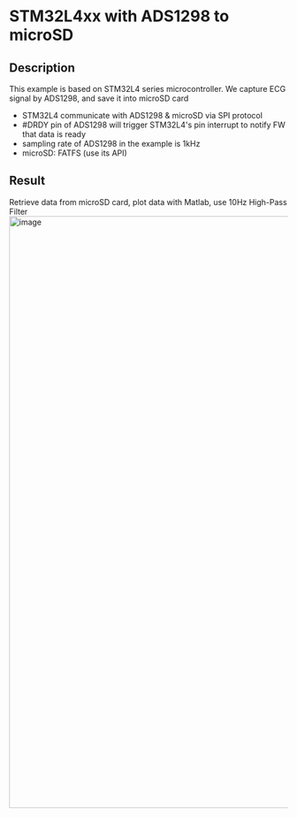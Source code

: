 # STM32L4xx with ADS1298 to microSD

## Description
This example is based on STM32L4 series microcontroller. We capture ECG signal by ADS1298, and save it into microSD card
- STM32L4 communicate with ADS1298 & microSD via SPI protocol
- #DRDY pin of ADS1298 will trigger STM32L4's pin interrupt to notify FW that data is ready
- sampling rate of ADS1298 in the example is 1kHz
- microSD: FATFS (use its API)

## Result
Retrieve data from microSD card, plot data with Matlab, use 10Hz High-Pass Filter
<img width="1071" alt="image" src="https://github.com/user-attachments/assets/701623ce-b7e9-4751-9cf5-1b25b5b277b5" />
